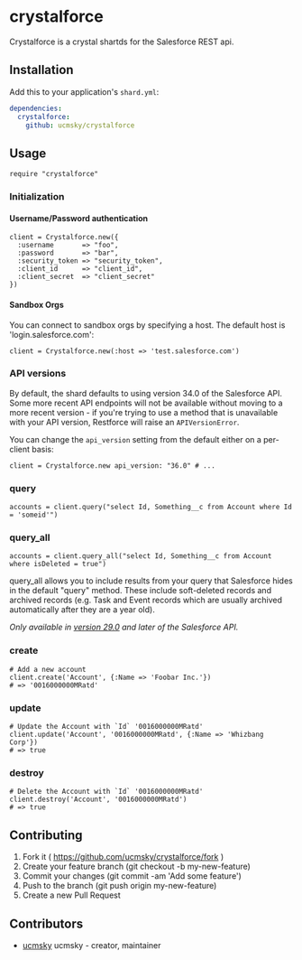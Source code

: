 # crystalforce

Crystalforce is a crystal shartds for the Salesforce REST api.

## Installation


Add this to your application's `shard.yml`:

```yaml
dependencies:
  crystalforce:
    github: ucmsky/crystalforce
```


## Usage


```crystal
require "crystalforce"
```

### Initialization

#### Username/Password authentication

```crystal
client = Crystalforce.new({
  :username       => "foo",
  :password       => "bar",
  :security_token => "security_token",
  :client_id      => "client_id",
  :client_secret  => "client_secret"
})
```

#### Sandbox Orgs

You can connect to sandbox orgs by specifying a host. The default host is
'login.salesforce.com':

```crystal
client = Crystalforce.new(:host => 'test.salesforce.com')
```

### API versions

By default, the shard defaults to using version 34.0 of the Salesforce API.
Some more recent API endpoints will not be available without moving to a more recent
version - if you're trying to use a method that is unavailable with your API version,
Restforce will raise an `APIVersionError`.

You can change the `api_version` setting from the default either on a per-client basis:

```crystal
client = Crystalforce.new api_version: "36.0" # ...
```

### query

```crystal
accounts = client.query("select Id, Something__c from Account where Id = 'someid'")
```

### query_all

```crystal
accounts = client.query_all("select Id, Something__c from Account where isDeleted = true")
```

query_all allows you to include results from your query that Salesforce hides in the default "query" method.  These include soft-deleted records and archived records (e.g. Task and Event records which are usually archived automatically after they are a year old).

*Only available in [version 29.0](#api-versions) and later of the Salesforce API.*

### create

```crystal
# Add a new account
client.create('Account', {:Name => 'Foobar Inc.'})
# => '0016000000MRatd'
```

### update

```crystal
# Update the Account with `Id` '0016000000MRatd'
client.update('Account', '0016000000MRatd', {:Name => 'Whizbang Corp'})
# => true
```

### destroy

```crystal
# Delete the Account with `Id` '0016000000MRatd'
client.destroy('Account', '0016000000MRatd')
# => true
```

## Contributing

1. Fork it ( https://github.com/ucmsky/crystalforce/fork )
2. Create your feature branch (git checkout -b my-new-feature)
3. Commit your changes (git commit -am 'Add some feature')
4. Push to the branch (git push origin my-new-feature)
5. Create a new Pull Request

## Contributors

- [ucmsky](https://github.com/ucmsky) ucmsky - creator, maintainer

